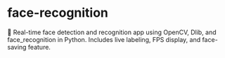 # face-recognition
🎥 Real-time face detection and recognition app using OpenCV, Dlib, and face_recognition in Python. Includes live labeling, FPS display, and face-saving feature.
